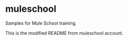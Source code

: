 muleschool
==========

Samples for Mule School training.

This is the modified README from muleschool account.
